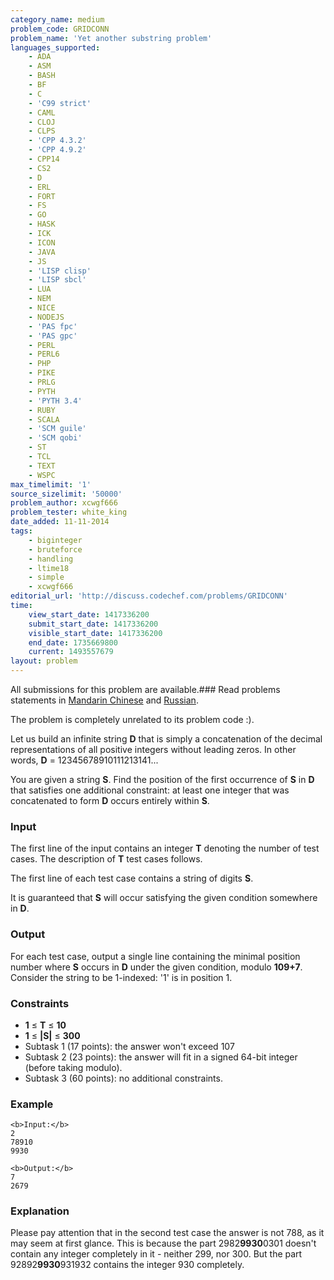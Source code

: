 ```yaml
---
category_name: medium
problem_code: GRIDCONN
problem_name: 'Yet another substring problem'
languages_supported:
    - ADA
    - ASM
    - BASH
    - BF
    - C
    - 'C99 strict'
    - CAML
    - CLOJ
    - CLPS
    - 'CPP 4.3.2'
    - 'CPP 4.9.2'
    - CPP14
    - CS2
    - D
    - ERL
    - FORT
    - FS
    - GO
    - HASK
    - ICK
    - ICON
    - JAVA
    - JS
    - 'LISP clisp'
    - 'LISP sbcl'
    - LUA
    - NEM
    - NICE
    - NODEJS
    - 'PAS fpc'
    - 'PAS gpc'
    - PERL
    - PERL6
    - PHP
    - PIKE
    - PRLG
    - PYTH
    - 'PYTH 3.4'
    - RUBY
    - SCALA
    - 'SCM guile'
    - 'SCM qobi'
    - ST
    - TCL
    - TEXT
    - WSPC
max_timelimit: '1'
source_sizelimit: '50000'
problem_author: xcwgf666
problem_tester: white_king
date_added: 11-11-2014
tags:
    - biginteger
    - bruteforce
    - handling
    - ltime18
    - simple
    - xcwgf666
editorial_url: 'http://discuss.codechef.com/problems/GRIDCONN'
time:
    view_start_date: 1417336200
    submit_start_date: 1417336200
    visible_start_date: 1417336200
    end_date: 1735669800
    current: 1493557679
layout: problem
---
```

All submissions for this problem are available.###  Read problems statements in [Mandarin Chinese](http://www.codechef.com/download/translated/LTIME18/mandarin/GRIDCONN.pdf) and [Russian](http://www.codechef.com/download/translated/LTIME18/russian/GRIDCONN.pdf).

The problem is completely unrelated to its problem code :).

Let us build an infinite string **D** that is simply a concatenation of the decimal representations of all positive integers without leading zeros. In other words, **D** = 12345678910111213141...

You are given a string **S**. Find the position of the first occurrence of **S** in **D** that satisfies one additional constraint: at least one integer that was concatenated to form **D** occurs entirely within **S**.

### Input

The first line of the input contains an integer **T** denoting the number of test cases. The description of **T** test cases follows.

The first line of each test case contains a string of digits **S**.

It is guaranteed that **S** will occur satisfying the given condition somewhere in **D**.

### Output

For each test case, output a single line containing the minimal position number where **S** occurs in **D** under the given condition, modulo **109+7**. Consider the string to be 1-indexed: '1' is in position 1.

### Constraints

- **1** ≤ **T** ≤ **10**
- **1** ≤ **|S|** ≤ **300**
- Subtask 1 (17 points): the answer won't exceed 107
- Subtask 2 (23 points): the answer will fit in a signed 64-bit integer (before taking modulo).
- Subtask 3 (60 points): no additional constraints.

### Example

```
<b>Input:</b>
2
78910
9930

<b>Output:</b>
7
2679

```
### Explanation

Please pay attention that in the second test case the answer is not 788, as it may seem at first glance. This is because the part 2982**9930**0301 doesn't contain any integer completely in it - neither 299, nor 300. But the part 92892**9930**931932 contains the integer 930 completely.